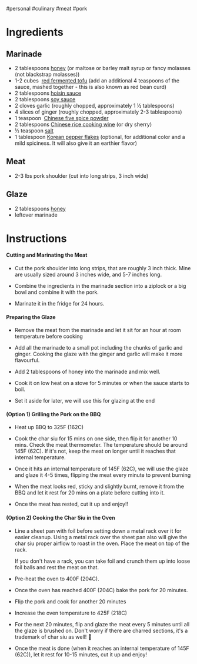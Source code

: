 #personal #culinary #meat #pork
# Ingredients
## Marinade
- 2 tablespoons [honey](https://amzn.to/32rtL2G) (or maltose or barley malt syrup or fancy molasses (not blackstrap molasses))
- 1-2 cubes  [red fermented tofu](https://amzn.to/2uuXBEd) (add an additional 4 teaspoons of the sauce, mashed together - this is also known as red bean curd)
- 2 tablespoons [](https://amzn.to/3bqwfnz)[hoisin sauce](https://amzn.to/2uuZ90T)
- 2 tablespoons [](https://amzn.to/37U2kPX)[soy sauce](https://amzn.to/2riXnxo)
- 2 cloves garlic (roughly chopped, approximately 1 ½ tablespoons)
- 4 slices of ginger (roughly chopped, approximately 2-3 tablespoons)
- 1 teaspoon  [](https://amzn.to/2t5W8mA)[Chinese five spice powder](https://amzn.to/2uywwht)
- 2 tablespoons [](https://amzn.to/2JVHbdh)[Chinese rice cooking wine](https://amzn.to/2tXglZh) (or dry sherry)
- ½ teaspoon [salt](https://amzn.to/2SMll2F)
- 1 tablespoon [Korean pepper flakes](https://amzn.to/2h1hXzV) (optional, for additional color and a mild spiciness. It will also give it an earthier flavor)

## Meat
- 2-3 lbs pork shoulder (cut into long strips, 3 inch wide)

## Glaze
- 2 tablespoons [honey](https://amzn.to/32rtL2G)
-  leftover marinade

# Instructions
#### Cutting and Marinating the Meat

-   Cut the pork shoulder into long strips, that are roughly 3 inch thick. Mine are usually sized around 3 inches wide, and 5-7 inches long.
    
-   Combine the ingredients in the marinade section into a ziplock or a big bowl and combine it with the pork.
    
-   Marinate it in the fridge for 24 hours.
    

#### Preparing the Glaze

-   Remove the meat from the marinade and let it sit for an hour at room temperature before cooking
    
-   Add all the marinade to a small pot including the chunks of garlic and ginger. Cooking the glaze with the ginger and garlic will make it more flavourful.
    
-   Add 2 tablespoons of honey into the marinade and mix well.
    
-   Cook it on low heat on a stove for 5 minutes or when the sauce starts to boil.
    
-   Set it aside for later, we will use this for glazing at the end
    

#### (Option 1) Grilling the Pork on the BBQ

-   Heat up BBQ to 325F (162C)
    
-   Cook the char siu for 15 mins on one side, then flip it for another 10 mins. Check the meat thermometer. The temperature should be around 145F (62C). If it's not, keep the meat on longer until it reaches that internal temperature.
    
-   Once it hits an internal temperature of 145F (62C), we will use the glaze and glaze it 4-5 times, flipping the meat every minute to prevent burning
    
-   When the meat looks red, sticky and slightly burnt, remove it from the BBQ and let it rest for 20 mins on a plate before cutting into it.
    
-   Once the meat has rested, cut it up and enjoy!!
    

#### (Option 2) Cooking the Char Siu in the Oven

-   Line a sheet pan with foil before setting down a metal rack over it for easier cleanup. Using a metal rack over the sheet pan also will give the char siu proper airflow to roast in the oven. Place the meat on top of the rack.
    
    If you don't have a rack, you can take foil and crunch them up into loose foil balls and rest the meat on that.
    
-   Pre-heat the oven to 400F (204C).
    
-   Once the oven has reached 400F (204C) bake the pork for 20 minutes.
    
-   Flip the pork and cook for another 20 minutes
    
-   Increase the oven temperature to 425F (218C)
    
-   For the next 20 minutes, flip and glaze the meat every 5 minutes until all the glaze is brushed on. Don't worry if there are charred sections, it's a trademark of char siu as well! 🙂
    
-   Once the meat is done (when it reaches an internal temperature of 145F (62C)), let it rest for 10-15 minutes, cut it up and enjoy!